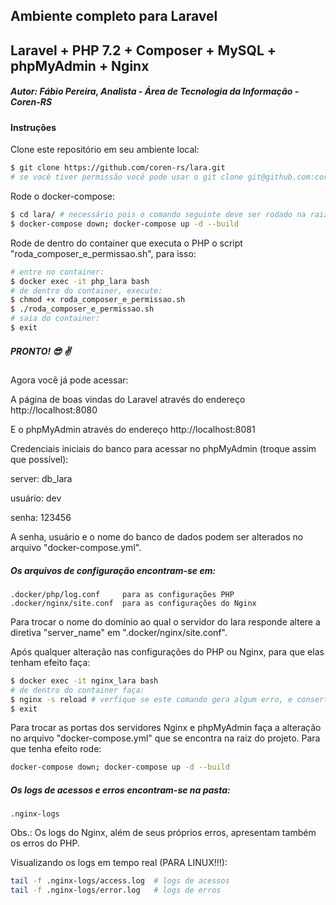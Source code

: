 ## Ambiente completo para Laravel
##  Laravel + PHP 7.2 + Composer + MySQL + phpMyAdmin + Nginx
##### Autor: Fábio Pereira, Analista - Área de Tecnologia da Informação - Coren-RS

#### Instruções

Clone este repositório em seu ambiente local:
```bash
$ git clone https://github.com/coren-rs/lara.git
# se você tiver permissão você pode usar o git clone git@github.com:coren-rs/lara.git
```
Rode o docker-compose:
```bash
$ cd lara/ # necessário pois o comando seguinte deve ser rodado na raiz do projeto
$ docker-compose down; docker-compose up -d --build
```

Rode de dentro do container que executa o PHP o script "roda_composer_e_permissao.sh", para isso:

```bash
# entre no container:
$ docker exec -it php_lara bash 
# de dentro do container, execute:
$ chmod +x roda_composer_e_permissao.sh
$ ./roda_composer_e_permissao.sh
# saia do container:
$ exit
```

##### PRONTO! :sunglasses: :v:

Agora você já pode acessar:

A página de boas vindas do Laravel através do endereço http://localhost:8080

E o phpMyAdmin através do endereço http://localhost:8081

Credenciais iniciais do banco para acessar no phpMyAdmin (troque assim que possível):

server: db_lara

usuário: dev

senha: 123456

A senha, usuário e o nome do banco de dados podem ser alterados no arquivo "docker-compose.yml". 

##### Os arquivos de configuração encontram-se em:

```
.docker/php/log.conf     para as configurações PHP
.docker/nginx/site.conf  para as configurações do Nginx
```

Para trocar o nome do domínio ao qual o servidor do lara responde altere a diretiva "server_name" em ".docker/nginx/site.conf".

Após qualquer alteração nas configurações do PHP ou Nginx, para que elas tenham efeito faça:
```bash
$ docker exec -it nginx_lara bash
# de dentro do container faça:
$ nginx -s reload # verfique se este comando gera algum erro, e conserte nas configurações se necessário
$ exit
```

Para trocar as portas dos servidores Nginx e phpMyAdmin faça a alteração no arquivo "docker-compose.yml" que se encontra na raiz do projeto. Para que tenha efeito rode:
```bash
docker-compose down; docker-compose up -d --build
```

##### Os logs de acessos e erros encontram-se na pasta:
```
.nginx-logs
```
Obs.: Os logs do Nginx, além de seus próprios erros, apresentam também os erros do PHP.

Visualizando os logs em tempo real (PARA LINUX!!!):
```bash
tail -f .nginx-logs/access.log  # logs de acessos
tail -f .nginx-logs/error.log   # logs de erros
```
